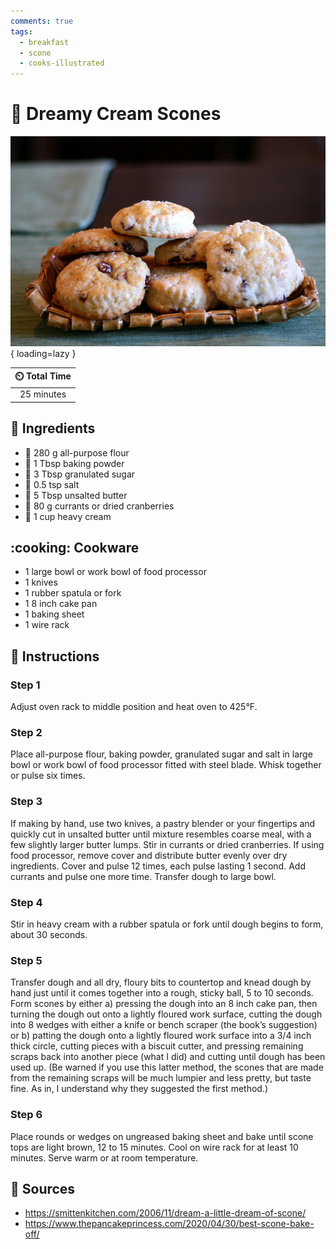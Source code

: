 ```yaml
---
comments: true
tags:
  - breakfast
  - scone
  - cooks-illustrated
---
```

# :cookie: Dreamy Cream Scones

![Dreamy Cream Scones](../assets/images/dreamy-cream-scones.jpg){ loading=lazy }

| :timer_clock: Total Time |
|:-----------------------: |
| 25 minutes |

## :salt: Ingredients

- :ear_of_rice: 280 g all-purpose flour
- :dash: 1 Tbsp baking powder
- :candy: 3 Tbsp granulated sugar
- :salt: 0.5 tsp salt
- :butter: 5 Tbsp unsalted butter
- :cherries: 80 g currants or dried cranberries
- :icecream: 1 cup heavy cream

## :cooking: Cookware

- 1 large bowl or work bowl of food processor
- 1 knives
- 1 rubber spatula or fork
- 1 8 inch cake pan
- 1 baking sheet
- 1 wire rack

## :pencil: Instructions

### Step 1

Adjust oven rack to middle position and heat oven to 425°F.

### Step 2

Place all-purpose flour, baking powder, granulated sugar and salt in large bowl or work bowl of food processor fitted
with steel blade. Whisk together or pulse six times.

### Step 3

If making by hand, use two knives, a pastry blender or your fingertips and quickly cut in unsalted butter until mixture
resembles coarse meal, with a few slightly larger butter lumps. Stir in currants or dried cranberries. If using food
processor, remove cover and distribute butter evenly over dry ingredients. Cover and pulse 12 times, each pulse lasting
1 second. Add currants and pulse one more time. Transfer dough to large bowl.

### Step 4

Stir in heavy cream with a rubber spatula or fork until dough begins to form, about 30 seconds.

### Step 5

Transfer dough and all dry, floury bits to countertop and knead dough by hand just until it comes together into a rough,
sticky ball, 5 to 10 seconds. Form scones by either a) pressing the dough into an 8 inch cake pan, then turning the
dough out onto a lightly floured work surface, cutting the dough into 8 wedges with either a knife or bench scraper (the
book’s suggestion) or b) patting the dough onto a lightly floured work surface into a 3/4 inch thick circle, cutting
pieces with a biscuit cutter, and pressing remaining scraps back into another piece (what I did) and cutting until dough
has been used up. (Be warned if you use this latter method, the scones that are made from the remaining scraps will be
much lumpier and less pretty, but taste fine. As in, I understand why they suggested the first method.)

### Step 6

Place rounds or wedges on ungreased baking sheet and bake until scone tops are light brown, 12 to 15 minutes. Cool on
wire rack for at least 10 minutes. Serve warm or at room temperature.

## :link: Sources

- <https://smittenkitchen.com/2006/11/dream-a-little-dream-of-scone/>
- <https://www.thepancakeprincess.com/2020/04/30/best-scone-bake-off/>
